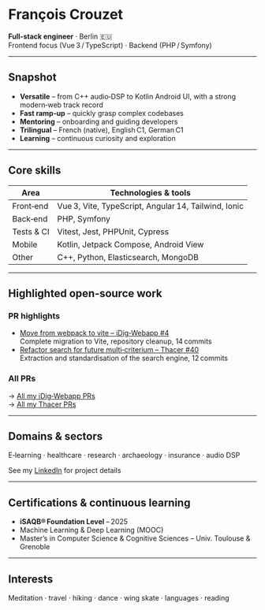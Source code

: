 # François Crouzet

**Full‑stack engineer** · Berlin 🇪🇺   
Frontend focus (Vue 3 / TypeScript) · Backend (PHP / Symfony)  

---

## Snapshot
- **Versatile** – from C++ audio‑DSP to Kotlin Android UI, with a strong modern‑web track record  
- **Fast ramp‑up** – quickly grasp complex codebases  
- **Mentoring** – onboarding and guiding developers  
- **Trilingual** – French (native), English C1, German C1
- **Learning** – continuous curiosity and exploration


---

## Core skills
| Area        | Technologies & tools                               |
|-------------|----------------------------------------------------|
| Front‑end   | Vue 3, Vite, TypeScript, Angular 14, Tailwind, Ionic |
| Back‑end    | PHP, Symfony                                       |
| Tests & CI  | Vitest, Jest, PHPUnit, Cypress     |
| Mobile      | Kotlin, Jetpack Compose, Android View              |
| Other       | C++, Python, Elasticsearch, MongoDB                |

---

## Highlighted open‑source work

### PR highlights  
- [Move from webpack to vite – iDig‑Webapp #4](https://github.com/esag-swiss/iDig-Webapp/pull/4)  
  Complete migration to Vite, repository cleanup, 14 commits
- [Refactor search for future multi‑criterium – Thacer #40](https://github.com/archaiodata/thacer/pull/40)  
  Extraction and standardisation of the search engine, 12 commits

### All PRs
→ [All my iDig‑Webapp PRs](https://github.com/esag-swiss/iDig-Webapp/pulls?q=is%3Apr+author%3Afrancoiscrouzet+sort%3Acreated-asc)  
→ [All my Thacer PRs](https://github.com/archaiodata/thacer/pulls?q=is%3Apr+author%3Afrancoiscrouzet+sort%3Acreated-asc)

---

## Domains & sectors
E‑learning · healthcare · research · archaeology · insurance · audio DSP

See my [LinkedIn](https://www.linkedin.com/in/francoiscrouzet) for project details

---

## Certifications & continuous learning
- **iSAQB® Foundation Level** – 2025  
- Machine Learning & Deep Learning (MOOC)  
- Master’s in Computer Science & Cognitive Sciences – Univ. Toulouse & Grenoble

---

## Interests
Meditation · travel · hiking · dance · wing skate · languages · reading
